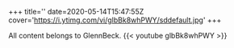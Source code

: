 +++
title=''
date=2020-05-14T15:47:55Z
cover='https://i.ytimg.com/vi/glbBk8whPWY/sddefault.jpg'
+++

All content belongs to GlennBeck.
{{< youtube glbBk8whPWY >}}
